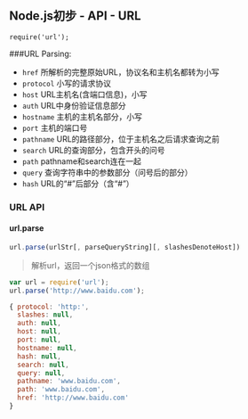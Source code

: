 ## Node.js初步 - API - URL

`require('url');`

###URL Parsing:

- `href` 所解析的完整原始URL，协议名和主机名都转为小写
- `protocol` 小写的请求协议
- `host` URL主机名(含端口信息)，小写
- `auth` URL中身份验证信息部分
- `hostname` 主机的主机名部分，小写
- `port` 主机的端口号
- `pathname` URL的路径部分，位于主机名之后请求查询之前
- `search` URL的查询部分，包含开头的问号
- `path` pathname和search连在一起
- `query` 查询字符串中的参数部分（问号后的部分）
- `hash` URL的“#”后部分（含“#”）

### URL API

#### url.parse

```js
url.parse(urlStr[, parseQueryString][, slashesDenoteHost])
```

> 解析url，返回一个json格式的数组

```js
var url = require('url');
url.parse('http://www.baidu.com');

{ protocol: 'http:',
  slashes: null,
  auth: null,
  host: null,
  port: null,
  hostname: null,
  hash: null,
  search: null,
  query: null,
  pathname: 'www.baidu.com',
  path: 'www.baidu.com',
  href: 'http://www.baidu.com' 
}
```